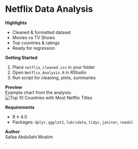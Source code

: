 # Netflix Data Analysis

 **Highlights**  
- Cleaned & formatted dataset  
- Movies vs TV Shows  
- Top countries & ratings  
- Ready for regression  

 **Getting Started**  
1. Place `netflix_cleaned.csv` in your folder  
2. Open `Netflix_Analysis.R` in RStudio  
3. Run script for cleaning, plots, summaries  

 **Preview**  
Example chart from the analysis:  
![Top 10 Countries with Most Netflix Titles](images/top_countries.png)  

 **Requirements**  
- R ≥ 4.0  
- Packages: `dplyr`, `ggplot2`, `lubridate`, `tidyr`, `janitor`, `readxl`  

 **Author**  
Safaa Abdullahi Moalim  
.
